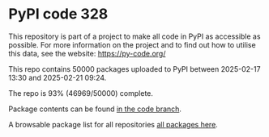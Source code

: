 # PyPI code 328

This repository is part of a project to make all code in PyPI as accessible as possible. For more information 
on the project and to find out how to utilise this data, see the website: https://py-code.org/

This repo contains 50000 packages uploaded to PyPI between 
2025-02-17 13:30 and 2025-02-21 09:24.

The repo is 93% (46969/50000) complete.

Package contents can be found [in the code branch](https://github.com/pypi-data/pypi-mirror-328/tree/code/packages).

A browsable package list for all repositories [all packages here](https://py-code.org/repositories/pypi-mirror-328).


